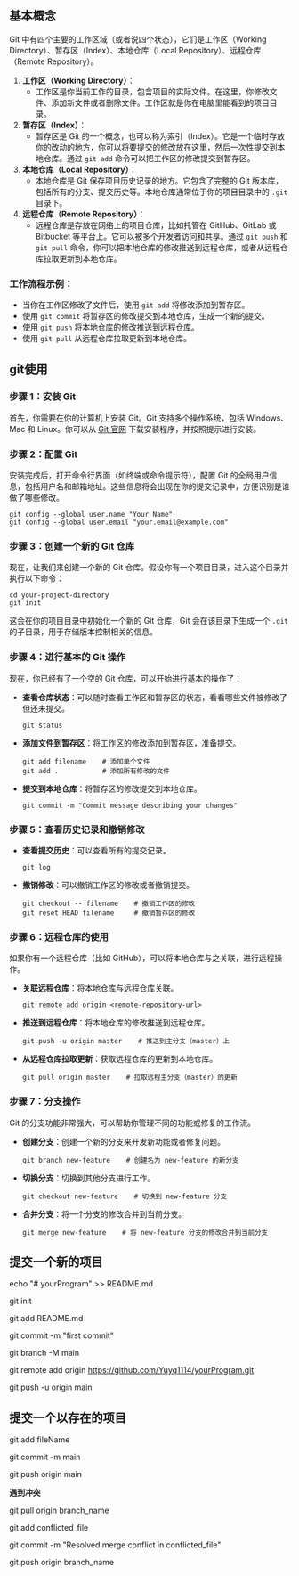## 基本概念

Git 中有四个主要的工作区域（或者说四个状态），它们是工作区（Working Directory）、暂存区（Index）、本地仓库（Local Repository）、远程仓库（Remote Repository）。

1. **工作区（Working Directory）**：
   - 工作区是你当前工作的目录，包含项目的实际文件。在这里，你修改文件、添加新文件或者删除文件。工作区就是你在电脑里能看到的项目目录。
2. **暂存区（Index）**：
   - 暂存区是 Git 的一个概念，也可以称为索引（Index）。它是一个临时存放你的改动的地方，你可以将要提交的修改放在这里，然后一次性提交到本地仓库。通过 `git add` 命令可以把工作区的修改提交到暂存区。
3. **本地仓库（Local Repository）**：
   - 本地仓库是 Git 保存项目历史记录的地方。它包含了完整的 Git 版本库，包括所有的分支、提交历史等。本地仓库通常位于你的项目目录中的 `.git` 目录下。
4. **远程仓库（Remote Repository）**：
   - 远程仓库是存放在网络上的项目仓库，比如托管在 GitHub、GitLab 或 Bitbucket 等平台上。它可以被多个开发者访问和共享。通过 `git push` 和 `git pull` 命令，你可以把本地仓库的修改推送到远程仓库，或者从远程仓库拉取更新到本地仓库。

### 工作流程示例：

- 当你在工作区修改了文件后，使用 `git add` 将修改添加到暂存区。
- 使用 `git commit` 将暂存区的修改提交到本地仓库，生成一个新的提交。
- 使用 `git push` 将本地仓库的修改推送到远程仓库。
- 使用 `git pull` 从远程仓库拉取更新到本地仓库。



## git使用

### 步骤 1：安装 Git

首先，你需要在你的计算机上安装 Git。Git 支持多个操作系统，包括 Windows、Mac 和 Linux。你可以从 [Git 官网](https://git-scm.com/) 下载安装程序，并按照提示进行安装。

### 步骤 2：配置 Git

安装完成后，打开命令行界面（如终端或命令提示符），配置 Git 的全局用户信息，包括用户名和邮箱地址。这些信息将会出现在你的提交记录中，方便识别是谁做了哪些修改。

```
git config --global user.name "Your Name"
git config --global user.email "your.email@example.com"
```

### 步骤 3：创建一个新的 Git 仓库

现在，让我们来创建一个新的 Git 仓库。假设你有一个项目目录，进入这个目录并执行以下命令：

```
cd your-project-directory
git init
```

这会在你的项目目录中初始化一个新的 Git 仓库，Git 会在该目录下生成一个 `.git` 的子目录，用于存储版本控制相关的信息。

### 步骤 4：进行基本的 Git 操作

现在，你已经有了一个空的 Git 仓库，可以开始进行基本的操作了：

- **查看仓库状态**：可以随时查看工作区和暂存区的状态，看看哪些文件被修改了但还未提交。

  ```
  git status
  ```

- **添加文件到暂存区**：将工作区的修改添加到暂存区，准备提交。

  ```
  git add filename    # 添加单个文件
  git add .           # 添加所有修改的文件
  ```

- **提交到本地仓库**：将暂存区的修改提交到本地仓库。

  ```
  git commit -m "Commit message describing your changes"
  ```

### 步骤 5：查看历史记录和撤销修改

- **查看提交历史**：可以查看所有的提交记录。

  ```
  git log
  ```

- **撤销修改**：可以撤销工作区的修改或者撤销提交。

  ```
  git checkout -- filename    # 撤销工作区的修改
  git reset HEAD filename     # 撤销暂存区的修改
  ```

### 步骤 6：远程仓库的使用

如果你有一个远程仓库（比如 GitHub），可以将本地仓库与之关联，进行远程操作。

- **关联远程仓库**：将本地仓库与远程仓库关联。

  ```
  git remote add origin <remote-repository-url>
  ```

- **推送到远程仓库**：将本地仓库的修改推送到远程仓库。

  ```
  git push -u origin master    # 推送到主分支（master）上
  ```

- **从远程仓库拉取更新**：获取远程仓库的更新到本地仓库。

  ```
  git pull origin master    # 拉取远程主分支（master）的更新
  ```

### 步骤 7：分支操作

Git 的分支功能非常强大，可以帮助你管理不同的功能或修复的工作流。

- **创建分支**：创建一个新的分支来开发新功能或者修复问题。

  ```
  git branch new-feature    # 创建名为 new-feature 的新分支
  ```

- **切换分支**：切换到其他分支进行工作。

  ```
  git checkout new-feature    # 切换到 new-feature 分支
  ```

- **合并分支**：将一个分支的修改合并到当前分支。

  ```
  git merge new-feature    # 将 new-feature 分支的修改合并到当前分支
  ```

## 提交一个新的项目

echo "# yourProgram" >> README.md

git init

git add README.md

git commit -m "first commit"

git branch -M main

git remote add origin https://github.com/Yuyq1114/yourProgram.git

git push -u origin main



## 提交一个以存在的项目

<!--git remote add origin https://github.com/Yuyq1114/yourProgram.git-->

<!--git branch -M main-->

<!--git push -u origin main-->

git  add fileName

git commit -m main

git push origin main

**遇到冲突**

git pull origin branch_name

git add conflicted_file

git commit -m "Resolved merge conflict in conflicted_file"

git push origin branch_name
